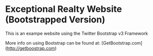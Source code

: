 # Exceptional Realty Website (Bootstrapped Version)

This is an exampe website using the Twitter Bootstrap v3 Framework

More info on using Bootstrap can be found at: [GetBootstrap.com] (http://getboostrap.com)